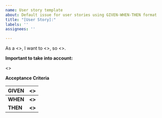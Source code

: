 ```yaml
---
name: User story template
about: Default issue for user stories using GIVEN-WHEN-THEN format
title: "[User Story]:"
labels: ''
assignees: ''

---
```


As a \<\>, I want to \<\>, so \<\>.

**Important to take into account:**

\<\>

**Acceptance Criteria**

| GIVEN | \<\>|
|-------|:----------------------------------|
| **WHEN** | **\<\>** |
| **THEN** | **\<\>** |
